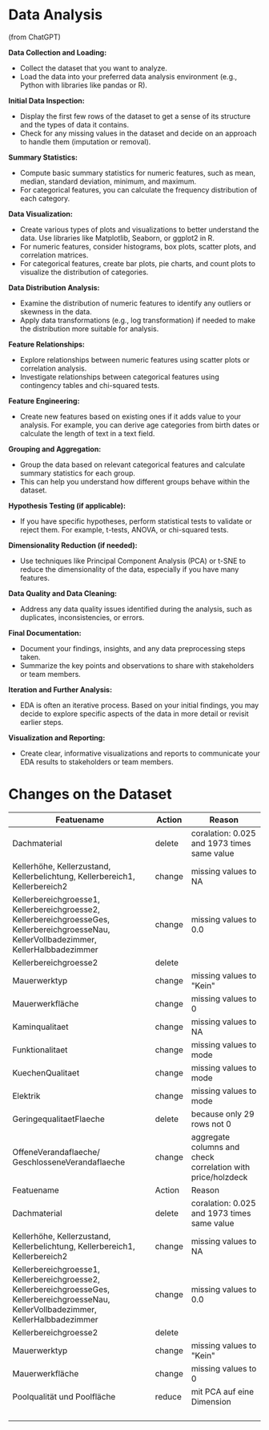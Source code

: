 # Data Analysis
(from ChatGPT)

**Data Collection and Loading:**

- Collect the dataset that you want to analyze.
- Load the data into your preferred data analysis environment (e.g., Python with libraries like pandas or R).

**Initial Data Inspection:**

- Display the first few rows of the dataset to get a sense of its structure and the types of data it contains.
- Check for any missing values in the dataset and decide on an approach to handle them (imputation or removal).

**Summary Statistics:**

- Compute basic summary statistics for numeric features, such as mean, median, standard deviation, minimum, and maximum.
- For categorical features, you can calculate the frequency distribution of each category.

**Data Visualization:**

- Create various types of plots and visualizations to better understand the data. Use libraries like Matplotlib, Seaborn, or ggplot2 in R.
- For numeric features, consider histograms, box plots, scatter plots, and correlation matrices.
- For categorical features, create bar plots, pie charts, and count plots to visualize the distribution of categories.

**Data Distribution Analysis:**

- Examine the distribution of numeric features to identify any outliers or skewness in the data.
- Apply data transformations (e.g., log transformation) if needed to make the distribution more suitable for analysis.

**Feature Relationships:**

- Explore relationships between numeric features using scatter plots or correlation analysis.
- Investigate relationships between categorical features using contingency tables and chi-squared tests.

**Feature Engineering:**

- Create new features based on existing ones if it adds value to your analysis. For example, you can derive age categories from birth dates or calculate the length of text in a text field.

**Grouping and Aggregation:**

- Group the data based on relevant categorical features and calculate summary statistics for each group.
- This can help you understand how different groups behave within the dataset.

**Hypothesis Testing (if applicable):**

- If you have specific hypotheses, perform statistical tests to validate or reject them. For example, t-tests, ANOVA, or chi-squared tests.

**Dimensionality Reduction (if needed):**

- Use techniques like Principal Component Analysis (PCA) or t-SNE to reduce the dimensionality of the data, especially if you have many features.

**Data Quality and Data Cleaning:**

- Address any data quality issues identified during the analysis, such as duplicates, inconsistencies, or errors.

**Final Documentation:**

- Document your findings, insights, and any data preprocessing steps taken.
- Summarize the key points and observations to share with stakeholders or team members.

**Iteration and Further Analysis:**

- EDA is often an iterative process. Based on your initial findings, you may decide to explore specific aspects of the data in more detail or revisit earlier steps.

**Visualization and Reporting:**

- Create clear, informative visualizations and reports to communicate your EDA results to stakeholders or team members.

# Changes on the Dataset 

| Featuename                                                                                                                                 | Action | Reason                                                      |
|--------------------------------------------------------------------------------------------------------------------------------------------|--------|-------------------------------------------------------------|
| Dachmaterial                                                                                                                               | delete | coralation: 0.025 and 1973 times same value                 |
| Kellerhöhe, Kellerzustand, Kellerbelichtung, Kellerbereich1, Kellerbereich2                                                                | change | missing values to NA                                        |
| Kellerbereichgroesse1, Kellerbereichgroesse2, KellerbereichgroesseGes, KellerbereichgroesseNau, KellerVollbadezimmer, KellerHalbbadezimmer | change | missing values to 0.0                                       |
| Kellerbereichgroesse2                                                                                                                      | delete ||
| Mauerwerktyp                                                                                                                               | change | missing values to "Kein"                                    |
| Mauerwerkfläche                                                                                                                            | change | missing values to 0                                         |                                                                                                                                       |        |                                                             |
| Kaminqualitaet                                                                                                                             | change | missing values to NA                                        |
| Funktionalitaet                                                                                                                            | change | missing values to mode                                      |
| KuechenQualitaet                                                                                                                           | change | missing values to mode                                      |
| Elektrik                                                                                                                                   | change | missing values to mode                                      |
| GeringequalitaetFlaeche                                                                                                                    | delete | because only 29 rows not 0                                  |
| OffeneVerandaflaeche/ GeschlosseneVerandaflaeche                                                                                           | change | aggregate columns and check correlation with price/holzdeck |
| Featuename | Action | Reason |
| Dachmaterial  |  delete | coralation: 0.025 and 1973 times same value |
| Kellerhöhe, Kellerzustand, Kellerbelichtung, Kellerbereich1, Kellerbereich2  |  change |  missing values to NA |
|  Kellerbereichgroesse1, Kellerbereichgroesse2, KellerbereichgroesseGes, KellerbereichgroesseNau, KellerVollbadezimmer, KellerHalbbadezimmer | change  | missing values to 0.0  |
| Kellerbereichgroesse2 | delete||
| Mauerwerktyp | change | missing values to "Kein" |
| Mauerwerkfläche |change| missing values to 0 |
| Poolqualität und Poolfläche | reduce | mit PCA auf eine Dimension |
|  |  |  |
|  |  |  |
|  |  |  |
|  |  |  |